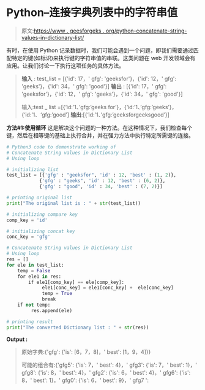 # Python–连接字典列表中的字符串值

> 原文:[https://www . geesforgeks . org/python-concatenate-string-values-in-dictionary-list/](https://www.geeksforgeeks.org/python-concatenate-string-values-in-dictionary-list/)

有时，在使用 Python 记录数据时，我们可能会遇到一个问题，即我们需要通过匹配特定的键(如标识)来执行键的字符串值的串联。这类问题在 web 开发领域会有应用。让我们讨论一下执行这项任务的具体方法。

> **输入** : test_list = [{'id': 17，' gfg': 'geeksfor'}，{'id': 12，' gfg': 'geeks'}，{'id': 34，' gfg': 'good'}]
> **输出** : [{'id': 17，' gfg': 'geeksfor'}，{'id': 12，' gfg': 'geeks'}，{'id': 34，' gfg': 'good'}]
> 
> 输入:test _ list =[{‘id:’1、’gfg:‘geeks for’}，{‘id:’1、’gfg:’geeks’}，{‘id:’1、‘gfg:’good’]
> **输出**:[{‘id:’1、’gfg:’geeksforgeeksgood’}]

**方法#1:使用循环**
这是解决这个问题的一种方法。在这种情况下，我们检查每个键，然后在相等键的基础上执行合并，并在强力方法中执行特定所需键的连接。

```py
# Python3 code to demonstrate working of 
# Concatenate String values in Dictionary List
# Using loop

# initializing list
test_list = [{'gfg' : "geeksfor", 'id' : 12, 'best' : (1, 2)}, 
            {'gfg' : "geeks", 'id' : 12, 'best' : (6, 2)},
            {'gfg' : "good", 'id' : 34, 'best' : (7, 2)}]

# printing original list
print("The original list is : " + str(test_list))

# initializing compare key 
comp_key = 'id'

# initializing concat key 
conc_key = 'gfg'

# Concatenate String values in Dictionary List
# Using loop
res = []
for ele in test_list:
    temp = False
    for ele1 in res:
        if ele1[comp_key] == ele[comp_key]:
             ele1[conc_key] = ele1[conc_key] +  ele[conc_key]
             temp = True
             break
    if not temp:
         res.append(ele)

# printing result 
print("The converted Dictionary list : " + str(res)) 
```

**Output :**

> 原始字典:{'gfg': {'is': [6，7，8]，' best': [1，9，4]}}
> 
> 可能的组合有:{'gfg5': {'is': 7，' best': 4}，' gfg3': {'is': 7，' best': 1}，' gfg8': {'is': 8，' best': 4}，' gfg2': {'is': 6，' best': 4}，' gfg6': {'is': 8，' best': 1}，' gfg0': {'is': 6，' best': 9}，' gfg7 ':